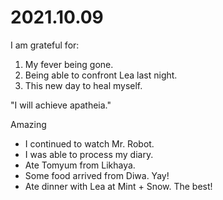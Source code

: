 # 2021.10.09

I am grateful for:

1. My fever being gone.
2. Being able to confront Lea last night.
3. This new day to heal myself.

"I will achieve apatheia."

Amazing

- I continued to watch Mr. Robot.
- I was able to process my diary.
- Ate Tomyum from Likhaya.
- Some food arrived from Diwa. Yay!
- Ate dinner with Lea at Mint + Snow. The best!

